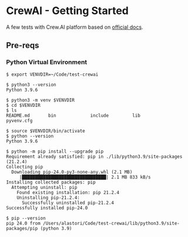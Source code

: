 # CrewAI - Getting Started

A few tests with Crew.AI platform based on [official docs](
https://docs.crewai.com/how-to/Creating-a-Crew-and-kick-it-off/).


## Pre-reqs

### Python Virtual Environment
```
$ export VENVDIR=~/Code/test-crewai

$ python3 --version
Python 3.9.6

$ python3 -m venv $VENVDIR
$ cd $VENVDIR
$ ls 
README.md       bin             include         lib             pyvenv.cfg

$ source $VENVDIR/bin/activate
$ python --version
Python 3.9.6

$ python -m pip install --upgrade pip
Requirement already satisfied: pip in ./lib/python3.9/site-packages (21.2.4)
Collecting pip
  Downloading pip-24.0-py3-none-any.whl (2.1 MB)
     |████████████████████████████████| 2.1 MB 833 kB/s 
Installing collected packages: pip
  Attempting uninstall: pip
    Found existing installation: pip 21.2.4
    Uninstalling pip-21.2.4:
      Successfully uninstalled pip-21.2.4
Successfully installed pip-24.0

$ pip --version
pip 24.0 from /Users/alastori/Code/test-crewai/lib/python3.9/site-packages/pip (python 3.9)
```
